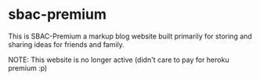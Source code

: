 # sbac-premium

This is SBAC-Premium a markup blog website built primarily for storing and sharing ideas for friends and family.

NOTE: This website is no longer active (didn't care to pay for heroku premium :p)
